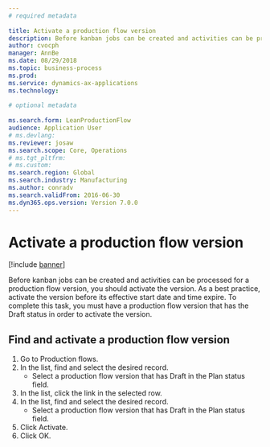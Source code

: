 ```yaml
--- 
# required metadata 
 
title: Activate a production flow version
description: Before kanban jobs can be created and activities can be processed for a production flow version, you should activate the version. 
author: cvocph
manager: AnnBe 
ms.date: 08/29/2018
ms.topic: business-process 
ms.prod:  
ms.service: dynamics-ax-applications 
ms.technology:  
 
# optional metadata 
 
ms.search.form: LeanProductionFlow   
audience: Application User 
# ms.devlang:  
ms.reviewer: josaw
ms.search.scope: Core, Operations 
# ms.tgt_pltfrm:  
# ms.custom:  
ms.search.region: Global
ms.search.industry: Manufacturing
ms.author: conradv
ms.search.validFrom: 2016-06-30 
ms.dyn365.ops.version: Version 7.0.0 
---
```

# Activate a production flow version

[!include [banner](../../includes/banner.md)]

Before kanban jobs can be created and activities can be processed for a production flow version, you should activate the version. As a best practice, activate the version before its effective start date and time expire. To complete this task, you must have a production flow version that has the Draft status in order to activate the version. 


## Find and activate a production flow version
1. Go to Production flows.
2. In the list, find and select the desired record.
    * Select a production flow version that has Draft in the Plan status field.  
3. In the list, click the link in the selected row.
4. In the list, find and select the desired record.
    * Select a production flow version that has Draft in the Plan status field.  
5. Click Activate.
6. Click OK.

